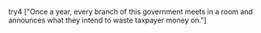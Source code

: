 try4
["Once a year, every branch of this government meets in a room and announces what they intend to waste taxpayer money on."]